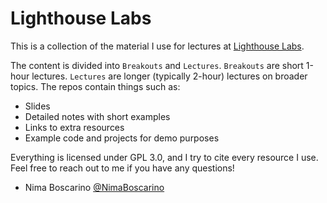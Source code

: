 # Lighthouse Labs

This is a collection of the material I use for lectures at [Lighthouse Labs](https://www.lighthouselabs.ca/).

The content is divided into `Breakouts` and `Lectures`. `Breakouts` are short 1-hour lectures. `Lectures` are longer (typically 2-hour) lectures on broader topics. The repos contain things such as:

- Slides
- Detailed notes with short examples
- Links to extra resources
- Example code and projects for demo purposes

Everything is licensed under GPL 3.0, and I try to cite every resource I use. Feel free to reach out to me if you have any questions!

- Nima Boscarino [@NimaBoscarino](http://twitter.com/NimaBoscarino)
